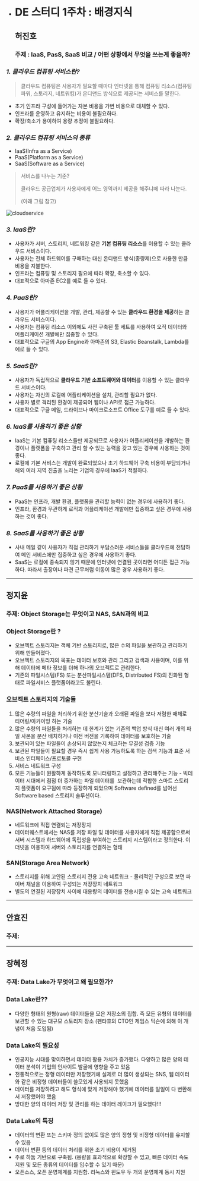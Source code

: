 - # DE 스터디 1주차 : 배경지식

  ## **허진호**

  ### 주제 :  IaaS, PasS, SaaS 비교 / 어떤 상황에서 무엇을 쓰는게 좋을까?


### *1. 클라우드 컴퓨팅 서비스란?*

> 클라우드 컴퓨팅은 사용자가 필요할 때마다 인터넷을 통해 컴퓨팅 리소스(컴퓨팅 파워, 스토리지, 네트워킹)가 온디맨드 방식으로 제공되는 서비스를 말한다.

- 초기 인프라 구성에 들어가는 자본 비용을 가변 비용으로 대체할 수 있다.
- 인프라를 운영하고 유지하는 비용이 불필요하다.
- 확장/축소가 용이하여 용량 추정이 불필요하다.



### *2. 클라우드 컴퓨팅 서비스의 종류*

- IaaS(Infra as a Service)
- PaaS(Platform as a Service)
- SaaS(Software as a Service)

> 서비스를 나누는 기준?
>
> 클라우드 공급업체가 사용자에게 어느 영역까지 제공을 해주냐에 따라 나눈다. 
>
> (아래 그림 참고)

  ![cloudservice](./images/cloudservice.jpg)



### *3. IaaS란?*

- 사용자가 서버, 스토리지, 네트워킹 같은 **기본 컴퓨팅 리소스**를 이용할 수 있는 클라우드 서비스이다.
- 사용자는 전체 하드웨어를 구매하는 대신 온디맨드 방식(종량제)으로 사용한 만큼 비용을 지불한다.
- 인프라는 컴퓨팅 및 스토리지 필요에 따라 확장, 축소할 수 있다.
- 대표적으로 아마존 EC2를 예로 들 수 있다.



### *4. PaaS란?*

- 사용자가 어플리케이션을 개발, 관리, 제공할 수 있는 **클라우드 환경을 제공**하는 클라우드 서비스이다. 
- 사용자는 컴퓨팅 리소스 이외에도 사전 구축된 툴 세트를 사용하여 오직 데이터와 어플리케이션 개발에만 집중할 수 있다.
- 대표적으로 구글의 App Engine과 아마존의 S3, Elastic Beanstalk, Lambda를 예로 들 수 있다.



### *5. SaaS란?*

- 사용자가 독립적으로 **클라우드 기반 소프트웨어와 데이터**를 이용할 수 있는 클라우드 서비스이다. 
- 사용자는 자신의 로컬에 어플리케이션을 설치, 관리할 필요가 없다.
- 사용자 별로 격리된 환경이 제공되어 웹이나 API로 접근 가능하다.
- 대표적으로 구글 메일, 드라이브나 마이크로소프트 Office 도구를 예로 들 수 있다.





### *6. IaaS를 사용하기 좋은 상황*

- IaaS는 기본 컴퓨팅 리소스들만 제공되므로 사용자가 어플리케이션을 개발하는 환경이나 플랫폼을 구축하고 관리 할 수 있는 능력을 갖고 있는 경우에 사용하는 것이 좋다.
- 로컬에 기본 서비스는 개발이 완료되었으나 초기 하드웨어 구축 비용이 부담되거나 해외 여러 지역 진출을 노리는 기업의 경우에 IaaS가 적절하다. 



### *7. PaaS를 사용하기 좋은 상황*

- PaaS는 인프라, 개발 환경, 플랫폼을 관리할 능력이 없는 경우에 사용하기 좋다.
- 인프라, 환경과 무관하게 로직과 어플리케이션 개발에만 집중하고 싶은 경우에 사용하는 것이 좋다.



### *8. SaaS를 사용하기 좋은 상황*

- 사내 메일 같이 사용자가 직접 관리하기 부담스러운 서비스들을 클라우드에 전담하여 메인 서비스에만 집중하고 싶은 경우에 사용하기 좋다.
- SaaS는 로컬에 종속되지 않기 때문에 인터넷에 연결된 곳이라면 어디든 접근 가능하다. 따라서 출장이나 파견 근무처럼 이동이 많은 경우 사용하기 좋다. 

------
## **정지윤**
### 주제: Object Storage는 무엇이고 NAS, SAN과의 비교

### Object Storage란 ?
- 오브젝트 스토리지는 객체 기반 스토리지로, 많은 수의 파일을 보관하고 관리하기 위해 만들어졌다. 
- 오브젝트 스토리지의 목표는 데이터 보호와 관리 그리고 검색과 사용이며, 이를 위해 데이터에 메타 정보를 더해 하나의 오브젝트로 관리한다. 
- 기존의 파일시스템(FS) 또는 분산파일시스템(DFS, Distributed FS)의 진화된 형태로 파일서비스 플랫폼이라고도 불린다.

### 오브젝트 스토리지의 기술들

1. 많은 수량의 파일을 처리하기 위한 분산기술과 오래된 파일을 보다 저렴한 매체로 티어링/아카이빙 하는 기술
2. 많은 수량의 파일들을 처리하는 데 한계가 있는 기존의 백업 방식 대신 여러 개의 파일 사본을 분산 배치하거나 이전 버전을 기록하여 데이터를 보호하는 기술 
3. 보관되어 있는 파일들이 손상되지 않았는지 체크하는 무결성 검증 기능
4. 보관된 파일들이 필요할 경우 즉시 쉽게 사용 가능하도록 하는 검색 기능과 표준 서비스 인터페이스/프로토콜 구현
5. 서비스 네트워크 구성
6. 모든 기능들이 원활하게 동작하도록 모니터링하고 설정하고 관리해주는 기능 - 빅데이터 시대에서 점점 더 증가하는 파일 데이터를  보관하는데 적합한 스마트 스토리지 플랫폼이 요구됨에 따라 등장하게 되었으며 Software defined를 넘어선 Software based 스토리지 솔루션이다.


### NAS(Network Attached Storage)
- 네트워크에 직접 연결되는 저장장치
- 데이터퀘스트에서는 NAS를 저장 파일 및 데이터를 사용자에게 직접 제공함으로써 서버 시스템과 하드웨어에 독립성을 부여하는 스토리지 시스템이라고 정의한다. 이더넷을 이용하여 서버와 스토리지를 연결하는 형태

### SAN(Storage Area Network)  
- 스토리지를 위해 고안된 스토리지 전용 고속 네트워크 - 물리적인 구성으로 보면 파이버 채널을 이용하여 구성되는 저장장치 네트워크
- 별도의 연결된 저장장치 사이에 대용량의 데이터를 전송시킬 수 있는 고속 네트워크
 
 
--------------
## **안효진**
### 주제: 
--------------
## **장혜정**
### 주제: Data Lake가 무엇이고 왜 필요한가?

### Data Lake란??
- 다양한 형태의 원형(raw) 데이터들을 모은 저장소의 집합. 즉 모든 유형의 데이터를 보관할 수 있는 대규모 스토리지 장소
(펜타호의 CTO인 제임스 딕슨에 의해 이 개념이 처음 도입됨)

### Data Lake의 필요성
- 인공지능 시대를 맞이하면서 데이터 활용 가치가 증가했다. 다양하고 많은 양의 데이터 분석이 기업의 인사이트 발굴에 영향을 주고 있음
- 전통적으로는 정형 데이터만 저장했기에 실제로 더 많이 생성되는 SNS, 웹 데이터와 같은 비정형 데이터들이 쓸모있게 사용되지 못했음
- 데이터를 저장하려고 해도 형식에 맞게 저장해야 했기에 데이터를 일일이 다 변환해서 저장했어야 했음
- 방대한 양의 데이터 저장 및 관리를 하는 데이터 레이크가 필요했다!!!

### Data Lake의 특징
- 데이터의 변환 또는 스키마 정의 없이도 많은 양의 정형 및 비정형 데이터를 유지할 수 있음
- 데이터 변환 등의 데이터 처리를 위한 초기 비용이 제거됨
- 주로 하둡 기반으로 구축됨. (용량을 효과적으로 확장할 수 있고, 빠른 데이터 속도 지원 및 모든 종류의 데이터를 입수할 수 있기 때문)
- 오픈소스, 오픈 운영체계를 지원함. 리눅스와 윈도우 두 개의 운영체계 동시 지원

